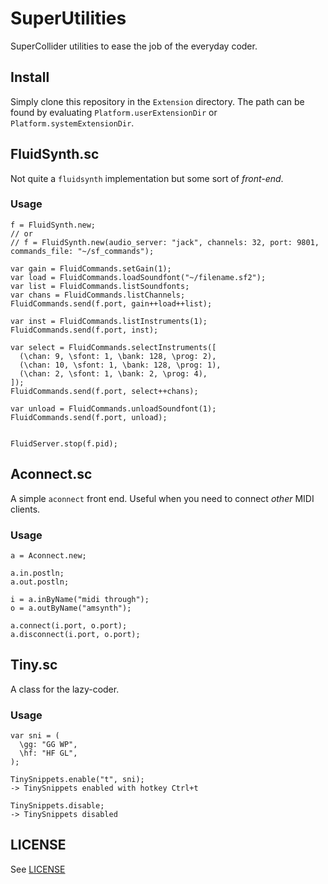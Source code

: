 # SuperUtilities

SuperCollider utilities to ease the job of the everyday coder.

## Install

Simply clone this repository in the `Extension` directory.
The path can be found by evaluating `Platform.userExtensionDir` or `Platform.systemExtensionDir`.


## FluidSynth.sc

Not quite a `fluidsynth` implementation but some sort of _front-end_.  

### Usage

```
f = FluidSynth.new;
// or
// f = FluidSynth.new(audio_server: "jack", channels: 32, port: 9801, commands_file: "~/sf_commands");

var gain = FluidCommands.setGain(1);
var load = FluidCommands.loadSoundfont("~/filename.sf2");
var list = FluidCommands.listSoundfonts;
var chans = FluidCommands.listChannels;
FluidCommands.send(f.port, gain++load++list);

var inst = FluidCommands.listInstruments(1);
FluidCommands.send(f.port, inst);

var select = FluidCommands.selectInstruments([
  (\chan: 9, \sfont: 1, \bank: 128, \prog: 2),
  (\chan: 10, \sfont: 1, \bank: 128, \prog: 1),
  (\chan: 2, \sfont: 1, \bank: 2, \prog: 4),
]);
FluidCommands.send(f.port, select++chans);

var unload = FluidCommands.unloadSoundfont(1);
FluidCommands.send(f.port, unload);


FluidServer.stop(f.pid);
```

## Aconnect.sc

A simple `aconnect` front end. Useful when you need to connect _other_ MIDI clients.

### Usage

```
a = Aconnect.new;

a.in.postln;
a.out.postln;

i = a.inByName("midi through");
o = a.outByName("amsynth");

a.connect(i.port, o.port);
a.disconnect(i.port, o.port);
```


## Tiny.sc

A class for the lazy-coder.

### Usage

```
var sni = (
  \gg: "GG WP",
  \hf: "HF GL",
);
```

```
TinySnippets.enable("t", sni);
-> TinySnippets enabled with hotkey Ctrl+t
```

```
TinySnippets.disable;
-> TinySnippets disabled
```

## LICENSE

See [LICENSE](LICENSE)
